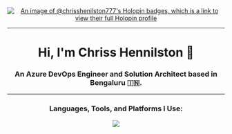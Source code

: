 <div align="center">
  <a href="https://holopin.io/@chrisshenilston777">
    <img src="https://holopin.me/chrisshenilston777" alt="An image of @chrisshenilston777's Holopin badges, which is a link to view their full Holopin profile">
  </a>
</div>

---

<div align="center">
  <h1>Hi, I'm Chriss Hennilston 👋</h1>
  <h3>An Azure DevOps Engineer and Solution Architect based in Bengaluru 🇮🇳.</h3>
</div>

---

<h3 align="center">Languages, Tools, and Platforms I Use:</h3>
<p align="center">
  <a href="https://skillicons.dev">
    <img src="https://skillicons.dev/icons?i=azure,kubernetes,docker,prometheus,grafana,linux,java,go,python,bash,powershell,flutter,jenkins" />
  </a>
</p>
